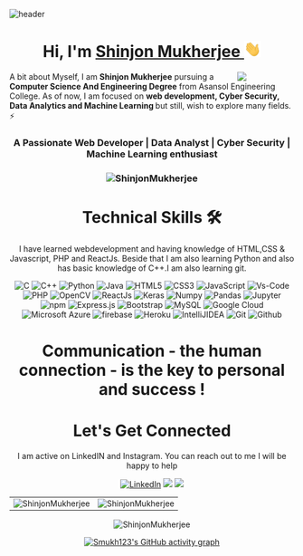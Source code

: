 ![header](https://user-images.githubusercontent.com/82530706/132207473-43393779-d8d6-4eda-a8f8-550725e8a395.jpg)
<h1 align="center" >Hi, I'm <a href="https://www.linkedin.com/in/shinjon-mukherjee-8b9b1120a/" target="_blank"> Shinjon Mukherjee </a><img src="https://github.com/ABSphreak/ABSphreak/blob/master/gifs/Hi.gif" width="30px"></h1>
<img width="20%" align="right"   src="https://tcrn.ch/3D5ftH0" >
A bit about Myself, I am <b>Shinjon Mukherjee</b> pursuing a <b>Computer Science  And Engineering Degree</b> from Asansol Engineering College. As of now, I am focused on <b>web development, Cyber Security, Data Analytics and Machine Learning </b> but still, wish to explore many fields. ⚡
<h3 align="center">A Passionate Web Developer | Data Analyst | Cyber Security | Machine Learning enthusiast </h3>
<h3><p align="center"> <img src="https://komarev.com/ghpvc/?username=Smukh123&label=Profile%20views&color=6805D3&style=flat" alt="ShinjonMukherjee" /> </p></h3>
   <div align="center">

<h1>Technical Skills 🛠</h1>

I have learned webdevelopment and having knowledge of HTML,CSS & Javascript, PHP and ReactJs. Beside that I am also learning Python and also has basic knowledge of C++.I am also learning git.

<p align="center"> 
<img alt="C" src="https://img.shields.io/badge/c-%2300599C.svg?&style=for-the-badge&logo=c&logoColor=white" />
<img alt="C++" src="https://img.shields.io/badge/c++-%2300599C.svg?&style=for-the-badge&logo=c%2B%2B&ogoColor=white" />
   <img alt="Python" src="https://img.shields.io/badge/python-%2314354C.svg?style=for-the-badge&logo=python&logoColor=white"/>
 <img alt="Java" src="https://img.shields.io/badge/java-%23ED8B00.svg?&style=for-the-badge&logo=java&logoColor=white" />
<img alt="HTML5" src="https://img.shields.io/badge/html5-%23E34F26.svg?&style=for-the-badge&logo=html5&logoColor=white" />
 <img alt="CSS3" src="https://img.shields.io/badge/css3-%231572B6.svg?&style=for-the-badge&logo=css3&logoColor=white" />
 <img alt="JavaScript" src="https://img.shields.io/badge/javascript-%23323330.svg?&style=for-the-badge&logo=javascript&logoColor=%23F7DF1E" />
 <img alt="Vs-Code" src="https://img.shields.io/badge/Editor-VSCode-blue?style=flat-square&logo=visual-studio-code&logoColor=white" />
 
  <img alt="PHP" src="https://img.shields.io/badge/PHP-777BB4?style=for-the-badge&logo=php&logoColor=white" /> 
    <img alt="OpenCV" src="https://img.shields.io/badge/OpenCV-27338e?style=for-the-badge&logo=OpenCV&logoColor=white" />
    <img alt="ReactJs" src="https://img.shields.io/badge/-ReactJs-61DAFB?logo=react" />
    <img alt="Keras" src="https://img.shields.io/badge/Keras-D00000?style=for-the-badge&logo=Keras&logoColor=white" />
    <img alt="Numpy" src="https://img.shields.io/badge/Numpy-777BB4?style=for-the-badge&logo=numpy&logoColor=white" />
    <img alt="Pandas" src="https://img.shields.io/badge/Pandas-2C2D72?style=for-the-badge&logo=pandas&logoColor=white" />
    <img alt="Jupyter" src="https://img.shields.io/badge/Jupyter-F37626.svg?&style=for-the-badge&logo=Jupyter&logoColor=white" />
    <img alt="npm" src="https://img.shields.io/badge/npm-CB3837?style=for-the-badge&logo=npm&logoColor=white" />
    <img alt="Express.js" src="https://img.shields.io/badge/Express.js-000000?style=for-the-badge&logo=express&logoColor=white" />
    <img alt="Bootstrap" src="https://img.shields.io/badge/Bootstrap-563D7C?style=for-the-badge&logo=bootstrap&logoColor=white" />
    <img alt="MySQL" src="https://img.shields.io/badge/MySQL-00000F?style=for-the-badge&logo=mysql&logoColor=white" />
    <img alt="Google Cloud" src="https://img.shields.io/badge/Google_Cloud-4285F4?style=for-the-badge&logo=google-cloud&logoColor=white" />
    <img alt="Microsoft Azure" src="https://img.shields.io/badge/microsoft%20azure-0089D6?style=for-the-badge&logo=microsoft-azure&logoColor=white" />
    <img alt="firebase" src="https://img.shields.io/badge/firebase-ffca28?style=for-the-badge&logo=firebase&logoColor=black" />
    <img alt="Heroku" src="https://img.shields.io/badge/Heroku-430098?style=for-the-badge&logo=heroku&logoColor=white" />
    <img alt="IntelliJIDEA" src="https://img.shields.io/badge/IntelliJIDEA-000000.svg?style=for-the-badge&logo=intellij-idea&logoColor=white" />
    <img alt="Git" src="https://img.shields.io/badge/-Git-black?style=flat-square&logo=git" />
    <img alt="Github" src="https://img.shields.io/badge/-GitHub-181717?style=flat-square&logo=github" /> 
   
</p>
  <h1 align="center">Communication - the human connection - is the key to personal and success !</h1>

<h1 align="center">Let's Get Connected</h1>
I am active on LinkedIN and Instagram. You can reach out to me I will be happy to help</p>
<div align="center">
<a  href="https://www.linkedin.com/in/shinjon-mukherjee-8b9b1120a/" target="_blank"><img alt="LinkedIn" src="https://img.shields.io/badge/linkedin%20-%230077B5.svg?&style=for-the-badge&logo=linkedin&logoColor=white" /></a>
<a href="https://www.instagram.com/galaxy_shinjon99/" target="_blank"><img src="https://img.shields.io/badge/Instagram-E4405F?style=for-the-badge&logo=instagram&logoColor=white" /></a>
<a href="https://github.com/Smukh123" target="_blank"><img src="https://img.shields.io/badge/GitHub-100000?style=for-the-badge&logo=github&logoColor=white" /></a>
</div>
<table>
  <tr>
    <td><img src="https://github-readme-stats.vercel.app/api?username=Smukh123&show_icons=true&theme=blue-green" alt="ShinjonMukherjee" /></td>
    <td><img src="https://github-readme-stats.vercel.app/api/top-langs?username=Smukh123&show_icons=true&theme=blue-green&locale=en&layout=compact" alt="ShinjonMukherjee" /></td>
  </tr>
</table>
<div align="center">
<p><img align="center" src="https://github-readme-streak-stats.herokuapp.com/?user=Smukh123&theme=blue-green" alt="ShinjonMukherjee" /></p>
  </div>
  
  [![Smukh123's GitHub activity graph](https://activity-graph.herokuapp.com/graph?username=Smukh123&theme=github)](https://git.io/Smukh123)
